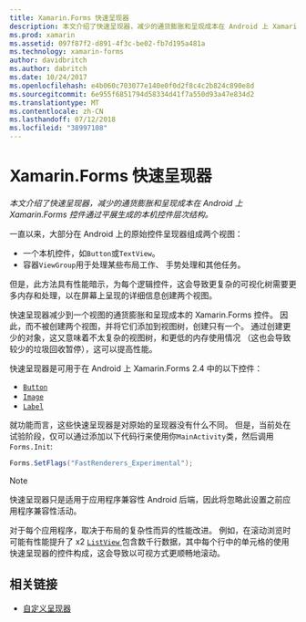```yaml
---
title: Xamarin.Forms 快速呈现器
description: 本文介绍了快速呈现器，减少的通货膨胀和呈现成本在 Android 上 Xamarin.Forms 控件通过平展生成的本机控件层次结构。
ms.prod: xamarin
ms.assetid: 097f87f2-d891-4f3c-be02-fb7d195a481a
ms.technology: xamarin-forms
author: davidbritch
ms.author: dabritch
ms.date: 10/24/2017
ms.openlocfilehash: e4b060c703077e140e0f0d2f8c4c2b824c890e8d
ms.sourcegitcommit: 6e955f6851794d58334d41f7a550d93a47e834d2
ms.translationtype: MT
ms.contentlocale: zh-CN
ms.lasthandoff: 07/12/2018
ms.locfileid: "38997108"
---
```

# <a name="xamarinforms-fast-renderers"></a>Xamarin.Forms 快速呈现器

_本文介绍了快速呈现器，减少的通货膨胀和呈现成本在 Android 上 Xamarin.Forms 控件通过平展生成的本机控件层次结构。_

一直以来，大部分在 Android 上的原始控件呈现器组成两个视图：

- 一个本机控件，如`Button`或`TextView`。
- 容器`ViewGroup`用于处理某些布局工作、 手势处理和其他任务。

但是，此方法具有性能暗示，为每个逻辑控件，这会导致更复杂的可视化树需要更多内存和处理，以在屏幕上呈现的详细信息创建两个视图。

快速呈现器减少到一个视图的通货膨胀和呈现成本的 Xamarin.Forms 控件。 因此，而不被创建两个视图，并将它们添加到视图树，创建只有一个。 通过创建更少的对象，这又意味着不太复杂的视图树，和更低的内存使用情况 （这也会导致较少的垃圾回收暂停），这可以提高性能。

快速呈现器是可用于在 Android 上 Xamarin.Forms 2.4 中的以下控件：

- [`Button`](xref:Xamarin.Forms.Button)
- [`Image`](xref:Xamarin.Forms.Image)
- [`Label`](xref:Xamarin.Forms.Label)

就功能而言，这些快速呈现器是对原始的呈现器没有什么不同。 但是，当前处在试验阶段，仅可以通过添加以下代码行来使用你`MainActivity`类，然后调用`Forms.Init`:

```csharp
Forms.SetFlags("FastRenderers_Experimental");
```

> [!NOTE]
> 快速呈现器只是适用于应用程序兼容性 Android 后端，因此将忽略此设置之前应用程序兼容性活动。

对于每个应用程序，取决于布局的复杂性而异的性能改进。 例如，在滚动浏览时可能有性能提升了 x2 [ `ListView` ](xref:Xamarin.Forms.ListView)包含数千行数据，其中每个行中的单元格的使用快速呈现器的控件构成，这会导致以可视方式更顺畅地滚动。


## <a name="related-links"></a>相关链接

- [自定义呈现器](~/xamarin-forms/app-fundamentals/custom-renderer/index.md)
